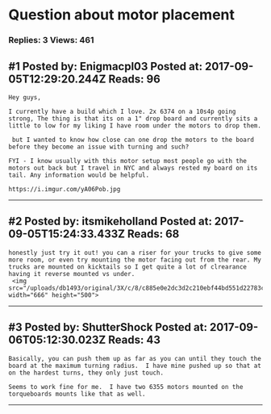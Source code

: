 # Question about motor placement

### Replies: 3 Views: 461

## \#1 Posted by: Enigmacpl03 Posted at: 2017-09-05T12:29:20.244Z Reads: 96

```
Hey guys,

I currently have a build which I love. 2x 6374 on a 10s4p going strong, The thing is that its on a 1" drop board and currently sits a little to low for my liking I have room under the motors to drop them.

 but I wanted to know how close can one drop the motors to the board before they become an issue with turning and such?

FYI - I know usually with this motor setup most people go with the motors out back but I travel in NYC and always rested my board on its tail. Any information would be helpful. 

https://i.imgur.com/yA06Pob.jpg
```

---
## \#2 Posted by: itsmikeholland Posted at: 2017-09-05T15:24:33.433Z Reads: 68

```
honestly just try it out! you can a riser for your trucks to give some more room, or even try mounting the motor facing out from the rear. My trucks are mounted on kicktails so I get quite a lot of clrearance having it reverse mounted vs under.
 <img src="/uploads/db1493/original/3X/c/8/c885e0e2dc3d2c210ebf44bd551d22783c1993be.jpg" width="666" height="500">
```

---
## \#3 Posted by: ShutterShock Posted at: 2017-09-06T05:12:30.023Z Reads: 43

```
Basically, you can push them up as far as you can until they touch the board at the maximum turning radius.  I have mine pushed up so that at on the hardest turns, they only just touch.

Seems to work fine for me.  I have two 6355 motors mounted on the torqueboards mounts like that as well.
```

---
